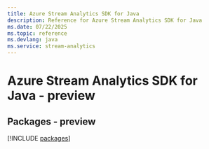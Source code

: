 ```yaml
---
title: Azure Stream Analytics SDK for Java
description: Reference for Azure Stream Analytics SDK for Java
ms.date: 07/22/2025
ms.topic: reference
ms.devlang: java
ms.service: stream-analytics
---
```

# Azure Stream Analytics SDK for Java - preview
## Packages - preview
[!INCLUDE [packages](stream-analytics-index.md)]